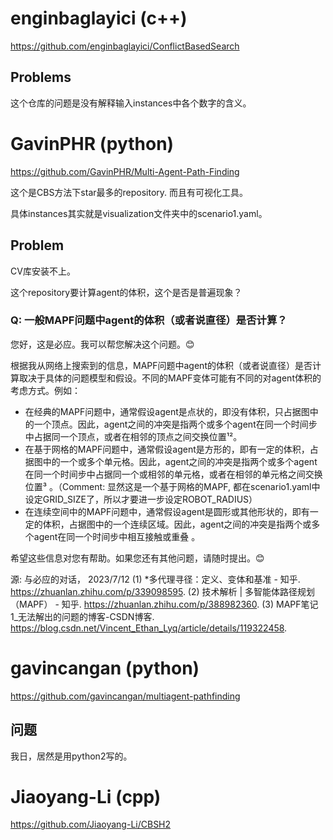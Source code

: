 # enginbaglayici (c++)

https://github.com/enginbaglayici/ConflictBasedSearch

## Problems

这个仓库的问题是没有解释输入instances中各个数字的含义。

# GavinPHR (python)

https://github.com/GavinPHR/Multi-Agent-Path-Finding

这个是CBS方法下star最多的repository. 而且有可视化工具。

具体instances其实就是visualization文件夹中的scenario1.yaml。

## Problem

CV库安装不上。

这个repository要计算agent的体积，这个是否是普遍现象？

### Q: 一般MAPF问题中agent的体积（或者说直径）是否计算？

您好，这是必应。我可以帮您解决这个问题。😊

根据我从网络上搜索到的信息，MAPF问题中agent的体积（或者说直径）是否计算取决于具体的问题模型和假设。不同的MAPF变体可能有不同的对agent体积的考虑方式。例如：

- 在经典的MAPF问题中，通常假设agent是点状的，即没有体积，只占据图中的一个顶点。因此，agent之间的冲突是指两个或多个agent在同一个时间步中占据同一个顶点，或者在相邻的顶点之间交换位置¹²。
- 在基于网格的MAPF问题中，通常假设agent是方形的，即有一定的体积，占据图中的一个或多个单元格。因此，agent之间的冲突是指两个或多个agent在同一个时间步中占据同一个或相邻的单元格，或者在相邻的单元格之间交换位置³ 。（Comment: 显然这是一个基于网格的MAPF, 都在scenario1.yaml中设定GRID_SIZE了，所以才要进一步设定ROBOT_RADIUS）
- 在连续空间中的MAPF问题中，通常假设agent是圆形或其他形状的，即有一定的体积，占据图中的一个连续区域。因此，agent之间的冲突是指两个或多个agent在同一个时间步中相互接触或重叠 。

希望这些信息对您有帮助。如果您还有其他问题，请随时提出。😊

源: 与必应的对话， 2023/7/12
(1) *多代理寻径：定义、变体和基准 - 知乎. https://zhuanlan.zhihu.com/p/339098595.
(2) 技术解析 | 多智能体路径规划（MAPF） - 知乎. https://zhuanlan.zhihu.com/p/388982360.
(3) MAPF笔记1_无法解出的问题的博客-CSDN博客. https://blog.csdn.net/Vincent_Ethan_Lyq/article/details/119322458.

# gavincangan (python)

https://github.com/gavincangan/multiagent-pathfinding

## 问题

我日，居然是用python2写的。

# Jiaoyang-Li (cpp)

https://github.com/Jiaoyang-Li/CBSH2